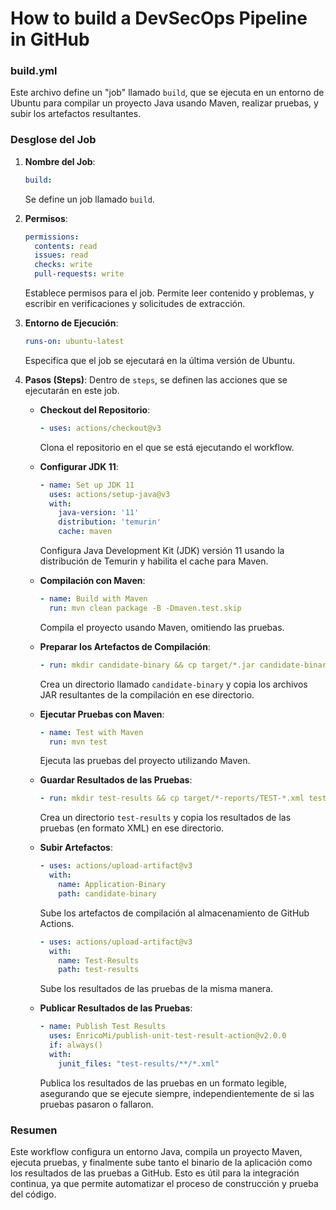 # How to build a DevSecOps Pipeline in GitHub

### build.yml

Este archivo define un "job" llamado `build`, que se ejecuta en un entorno de Ubuntu para compilar un proyecto Java usando Maven, realizar pruebas, y subir los artefactos resultantes.

### Desglose del Job

1. **Nombre del Job**: 
   ```yaml
   build:
   ```
   Se define un job llamado `build`.

2. **Permisos**:
   ```yaml
   permissions:
     contents: read
     issues: read
     checks: write
     pull-requests: write
   ```
   Establece permisos para el job. Permite leer contenido y problemas, y escribir en verificaciones y solicitudes de extracción.

3. **Entorno de Ejecución**:
   ```yaml
   runs-on: ubuntu-latest
   ```
   Especifica que el job se ejecutará en la última versión de Ubuntu.

4. **Pasos (Steps)**:
   Dentro de `steps`, se definen las acciones que se ejecutarán en este job.

   - **Checkout del Repositorio**:
     ```yaml
     - uses: actions/checkout@v3
     ```
     Clona el repositorio en el que se está ejecutando el workflow.

   - **Configurar JDK 11**:
     ```yaml
     - name: Set up JDK 11
       uses: actions/setup-java@v3
       with:
         java-version: '11'
         distribution: 'temurin'
         cache: maven
     ```
     Configura Java Development Kit (JDK) versión 11 usando la distribución de Temurin y habilita el cache para Maven.

   - **Compilación con Maven**:
     ```yaml
     - name: Build with Maven
       run: mvn clean package -B -Dmaven.test.skip
     ```
     Compila el proyecto usando Maven, omitiendo las pruebas.

   - **Preparar los Artefactos de Compilación**:
     ```yaml
     - run: mkdir candidate-binary && cp target/*.jar candidate-binary
     ```
     Crea un directorio llamado `candidate-binary` y copia los archivos JAR resultantes de la compilación en ese directorio.

   - **Ejecutar Pruebas con Maven**:
     ```yaml
     - name: Test with Maven
       run: mvn test
     ```
     Ejecuta las pruebas del proyecto utilizando Maven.

   - **Guardar Resultados de las Pruebas**:
     ```yaml
     - run: mkdir test-results && cp target/*-reports/TEST-*.xml test-results
     ```
     Crea un directorio `test-results` y copia los resultados de las pruebas (en formato XML) en ese directorio.

   - **Subir Artefactos**:
     ```yaml
     - uses: actions/upload-artifact@v3
       with:
         name: Application-Binary
         path: candidate-binary
     ```
     Sube los artefactos de compilación al almacenamiento de GitHub Actions.

     ```yaml
     - uses: actions/upload-artifact@v3
       with:
         name: Test-Results
         path: test-results
     ```
     Sube los resultados de las pruebas de la misma manera.

   - **Publicar Resultados de las Pruebas**:
     ```yaml
     - name: Publish Test Results
       uses: EnricoMi/publish-unit-test-result-action@v2.0.0
       if: always()
       with:
         junit_files: "test-results/**/*.xml"
     ```
     Publica los resultados de las pruebas en un formato legible, asegurando que se ejecute siempre, independientemente de si las pruebas pasaron o fallaron.

### Resumen
Este workflow configura un entorno Java, compila un proyecto Maven, ejecuta pruebas, y finalmente sube tanto el binario de la aplicación como los resultados de las pruebas a GitHub. Esto es útil para la integración continua, ya que permite automatizar el proceso de construcción y prueba del código.

